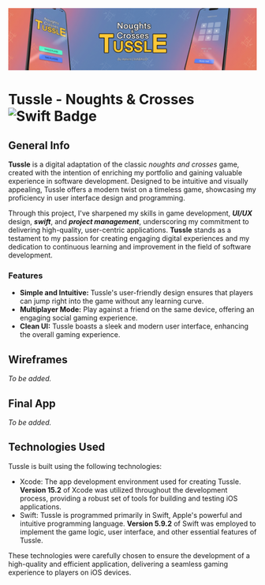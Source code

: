 <!---
  Title: Tussle
  Description: Noughts and Crosses game
  Author: Adrien CHABAUD
  -->

  <img src="/Readme/Tussle_banner.png">

  # Tussle - Noughts & Crosses ![Swift Badge](https://img.shields.io/badge/Swift%20Version-5-orange) 

## General Info

**Tussle** is a digital adaptation of the classic *noughts and crosses* game, created with the intention of enriching my portfolio and gaining valuable experience in software development. Designed to be intuitive and visually appealing, Tussle offers a modern twist on a timeless game, showcasing my proficiency in user interface design and programming. 

Through this project, I've sharpened my skills in game development, ***UI/UX*** design, ***swift***, and ***project management***, underscoring my commitment to delivering high-quality, user-centric applications. **Tussle** stands as a testament to my passion for creating engaging digital experiences and my dedication to continuous learning and improvement in the field of software development.

### Features

* **Simple and Intuitive:** Tussle's user-friendly design ensures that players can jump right into the game without any learning curve.
* **Multiplayer Mode:** Play against a friend on the same device, offering an engaging social gaming experience.
* **Clean UI:** Tussle boasts a sleek and modern user interface, enhancing the overall gaming experience.

## Wireframes

*To be added.*

## Final App

*To be added.*

## Technologies Used

Tussle is built using the following technologies:

* Xcode: The app development environment used for creating Tussle. **Version 15.2** of Xcode was utilized throughout the development process, providing a robust set of tools for building and testing iOS applications.
* Swift: Tussle is programmed primarily in Swift, Apple's powerful and intuitive programming language. **Version 5.9.2** of Swift was employed to implement the game logic, user interface, and other essential features of Tussle.

These technologies were carefully chosen to ensure the development of a high-quality and efficient application, delivering a seamless gaming experience to players on iOS devices.
